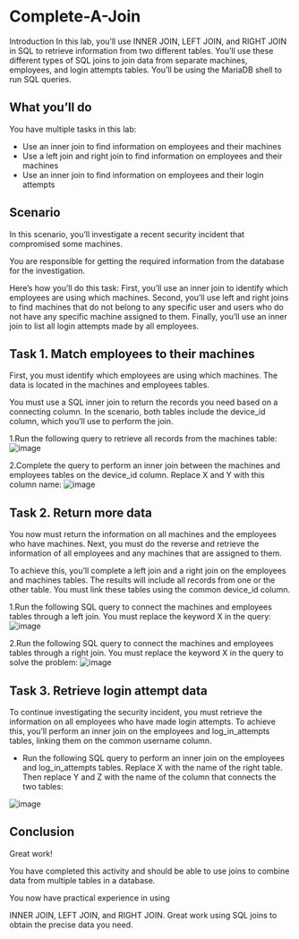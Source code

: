 # Complete-A-Join
Introduction In this lab, you’ll use INNER JOIN, LEFT JOIN, and RIGHT JOIN in SQL to retrieve information from two different tables. You’ll use these different types of SQL joins to join data from separate machines, employees, and login attempts tables. You’ll be using the MariaDB shell to run SQL queries.

<h2>What you’ll do</h2>
You have multiple tasks in this lab:
  
   - Use an inner join to find information on employees and their machines
   - Use a left join and right join to find information on employees and their machines
   - Use an inner join to find information on employees and their login attempts

<h2>Scenario</h2>
In this scenario, you’ll investigate a recent security incident that compromised some machines.

You are responsible for getting the required information from the database for the investigation.

Here’s how you’ll do this task: First, you’ll use an inner join to identify which employees are using which machines. Second, you’ll use left and right joins to find machines that do not belong to any specific user and users who do not have any specific machine assigned to them. Finally, you’ll use an inner join to list all login attempts made by all employees.

<h2>Task 1. Match employees to their machines</h2>

First, you must identify which employees are using which machines. The data is located in the machines and employees tables.

You must use a SQL inner join to return the records you need based on a connecting column. In the scenario, both tables include the device_id column, which you’ll use to perform the join.

1.Run the following query to retrieve all records from the machines table:
![image](https://github.com/user-attachments/assets/f2fb3783-f312-441a-a2f7-9689c5c8157e)

2.Complete the query to perform an inner join between the machines and employees tables on the device_id column. Replace X and Y with this column name:
![image](https://github.com/user-attachments/assets/b23a37df-cfb0-4742-8f88-78bacb329a93)

<h2>Task 2. Return more data</h2>
You now must return the information on all machines and the employees who have machines. Next, you must do the reverse and retrieve the information of all employees and any machines that are assigned to them.

To achieve this, you’ll complete a left join and a right join on the employees and machines tables. The results will include all records from one or the other table. You must link these tables using the common device_id column.

1.Run the following SQL query to connect the machines and employees tables through a left join. You must replace the keyword X in the query:
![image](https://github.com/user-attachments/assets/6fd5a421-7356-4255-947f-81080ac08c42)

2.Run the following SQL query to connect the machines and employees tables through a right join. You must replace the keyword X in the query to solve the problem:
![image](https://github.com/user-attachments/assets/879fa2d1-5fcf-43d0-9b30-dbe9366e14a0)

<h2>Task 3. Retrieve login attempt data</h2>
To continue investigating the security incident, you must retrieve the information on all employees who have made login attempts. To achieve this, you’ll perform an inner join on the employees and log_in_attempts tables, linking them on the common username column.

- Run the following SQL query to perform an inner join on the employees and log_in_attempts tables. Replace X with the name of the right table. Then replace Y and Z with the name of the column that connects the two tables:

![image](https://github.com/user-attachments/assets/44fbd20e-fefe-4157-8ae3-0b013e1d8c0e)


<h2>Conclusion</h2>
Great work!

You have completed this activity and should be able to use joins to combine data from multiple tables in a database.

You now have practical experience in using

INNER JOIN,
LEFT JOIN, and
RIGHT JOIN.
Great work using SQL joins to obtain the precise data you need.
